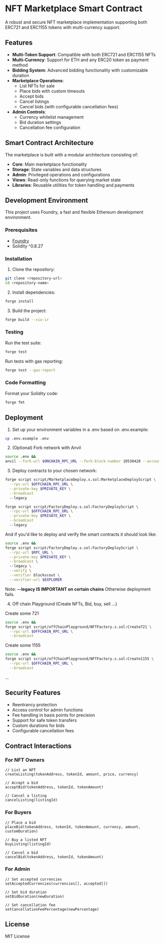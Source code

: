 # NFT Marketplace Smart Contract

A robust and secure NFT marketplace implementation supporting both ERC721 and ERC1155 tokens with multi-currency support.

## Features

- **Multi-Token Support**: Compatible with both ERC721 and ERC1155 NFTs
- **Multi-Currency**: Support for ETH and any ERC20 token as payment method
- **Bidding System**: Advanced bidding functionality with customizable duration
- **Marketplace Operations**:
  - List NFTs for sale
  - Place bids with custom timeouts
  - Accept bids
  - Cancel listings
  - Cancel bids (with configurable cancellation fees)
- **Admin Controls**:
  - Currency whitelist management
  - Bid duration settings
  - Cancellation fee configuration

## Smart Contract Architecture

The marketplace is built with a modular architecture consisting of:

- **Core**: Main marketplace functionality
- **Storage**: State variables and data structures
- **Admin**: Privileged operations and configurations
- **Views**: Read-only functions for querying market state
- **Libraries**: Reusable utilities for token handling and payments

## Development Environment

This project uses Foundry, a fast and flexible Ethereum development environment.

### Prerequisites

- [Foundry](https://book.getfoundry.sh/getting-started/installation)
- Solidity ^0.8.27

### Installation

1. Clone the repository:
```bash
git clone <repository-url>
cd <repository-name>
```

2. Install dependencies:
```bash
forge install
```

3. Build the project:
```bash
forge build --via-ir
```

### Testing

Run the test suite:
```bash
forge test
```

Run tests with gas reporting:
```bash
forge test --gas-report
```

### Code Formatting

Format your Solidity code:
```bash
forge fmt
```

## Deployment

1. Set up your environment variables in a .env based on .env.example:
```bash
cp .env.example .env
```

2. (Optional) Fork network with Anvil

```bash
source .env &&
anvil --fork-url $ONCHAIN_RPC_URL --fork-block-number 10530428 --accounts 10 --balance 1000 --chain-id $OFFCHAIN_CHAIN_ID --block-time 3
```

3. Deploy contracts to your chosen network:

```bash
forge script script/MarketplaceDeploy.s.sol:MarketplaceDeployScript \
  --rpc-url $OFFCHAIN_RPC_URL \
  --private-key $PRIVATE_KEY \
  --broadcast
  --legacy
```

```bash
forge script script/FactoryDeploy.s.sol:FactoryDeployScript \
  --rpc-url $OFFCHAIN_RPC_URL \
  --private-key $PRIVATE_KEY \
  --broadcast
  --legacy
```

And if you'd like to deploy and verify the smart contracts it should look like:

```bash
source .env &&
forge script script/FactoryDeploy.s.sol:FactoryDeployScript \
  --rpc-url $RPC_URL \
  --private-key $PRIVATE_KEY \
  --broadcast \ 
  --legacy \
  --verify \
  --verifier blockscout \
  --verifier-url $EXPLORER 
```

Note: **--legacy IS IMPORTANT on certain chains** Otherwise deployment fails.

4. Off chain Playground (Create NFTs, Bid, buy, sell ...)

Create some 721
```bash
source .env &&
forge script script/offChainPlayground/NFTFactory.s.sol:Create721 \
  --rpc-url $OFFCHAIN_RPC_URL \
  --broadcast
```

Create some 1155
```bash
source .env &&
forge script script/offChainPlayground/NFTFactory.s.sol:Create1155 \
  --rpc-url $OFFCHAIN_RPC_URL \
  --broadcast
```

...

## Security Features

- Reentrancy protection
- Access control for admin functions
- Fee handling in basis points for precision
- Support for safe token transfers
- Custom durations for bids
- Configurable cancellation fees

## Contract Interactions

### For NFT Owners
```solidity
// List an NFT
createListing(tokenAddress, tokenId, amount, price, currency)

// Accept a bid
acceptBid(tokenAddress, tokenId, tokenAmount)

// Cancel a listing
cancelListing(listingId)
```

### For Buyers
```solidity
// Place a bid
placeBid(tokenAddress, tokenId, tokenAmount, currency, amount, customDuration)

// Buy a listed NFT
buyListing(listingId)

// Cancel a bid
cancelBid(tokenAddress, tokenId, tokenAmount)
```

### For Admin
```solidity
// Set accepted currencies
setAcceptedCurrencies(currencies[], accepted[])

// Set bid duration
setBidDuration(newDuration)

// Set cancellation fee
setCancellationFeePercentage(newPercentage)
```

## License

MIT License
